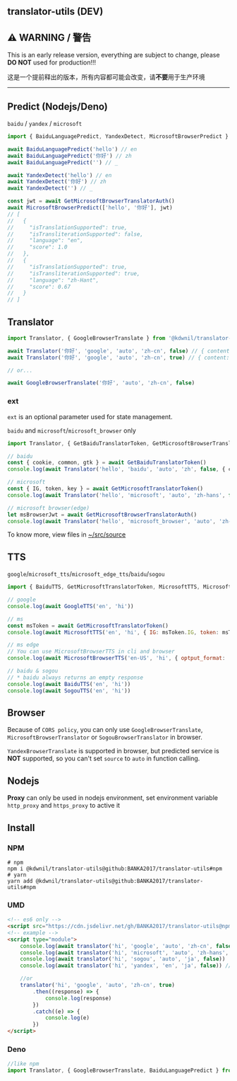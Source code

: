## translator-utils (DEV)

## ⚠ WARNING / 警告

This is an early release version, everything are subject to change, please **DO NOT** used for production!!!

这是一个提前释出的版本，所有内容都可能会改变，请**不要**用于生产环境

---

## Predict (Nodejs/Deno)

`baidu` / `yandex` / `microsoft`

```javascript
import { BaiduLanguagePredict, YandexDetect, MicrosoftBrowserPredict } from '@kdwnil/translator-utils'

await BaiduLanguagePredict('hello') // en
await BaiduLanguagePredict('你好') // zh
await BaiduLanguagePredict('') // _

await YandexDetect('hello') // en
await YandexDetect('你好') // zh
await YandexDetect('') // _

const jwt = await GetMicrosoftBrowserTranslatorAuth()
await MicrosoftBrowserPredict(['hello', '你好'], jwt)
// [
//   {
//     "isTranslationSupported": true,
//     "isTransliterationSupported": false,
//     "language": "en",
//     "score": 1.0
//   },
//   {
//     "isTranslationSupported": true,
//     "isTransliterationSupported": true,
//     "language": "zh-Hant",
//     "score": 0.67
//   }
// ]
```

## Translator

```javascript
import Translator, { GoogleBrowserTranslate } from '@kdwnil/translator-utils'

await Translator('你好', 'google', 'auto', 'zh-cn', false) // { content: 'hello', message: '' }
await Translator('你好', 'google', 'auto', 'zh-cn', true) // { content: RESULT_CONTENT_FROM_GOOGLE_TRANSLATOR, message: '' }

// or...

await GoogleBrowserTranslate('你好', 'auto', 'zh-cn', false)
```

### ext

`ext` is an optional parameter used for state management.

`baidu` and `microsoft`/`microsoft_browser` only

```javascript
import Translator, { GetBaiduTranslatorToken, GetMicrosoftBrowserTranslatorAuth, GetMicrosoftTranslatorToken } from '@kdwnil/translator-util'

// baidu
const { cookie, common, gtk } = await GetBaiduTranslatorToken()
console.log(await Translator('hello', 'baidu', 'auto', 'zh', false, { cookie, token: common.token, gtk }))

// microsoft
const { IG, token, key } = await GetMicrosoftTranslatorToken()
console.log(await Translator('hello', 'microsoft', 'auto', 'zh-hans', false, { IG, token, key }))

// microsoft browser(edge)
let msBrowserJwt = await GetMicrosoftBrowserTranslatorAuth()
console.log(await Translator('hello', 'microsoft_browser', 'auto', 'zh-hans', false, { jwt: msBrowserJwt }))
```

To know more, view files in [~/src/source](https://github.com/BANKA2017/translator-utils/tree/master/src/source)

## TTS

`google`/`microsoft_tts`/`microsoft_edge_tts`/`baidu`/`sogou`

```javascript
import { BaiduTTS, GetMicrosoftTranslatorToken, MicrosoftTTS, MicrosoftBrowserTTS, GoogleTTS, SogouTTS } from '@kdwnil/translator-util'

// google
console.log(await GoogleTTS('en', 'hi'))

// ms
const msToken = await GetMicrosoftTranslatorToken()
console.log(await MicrosoftTTS('en', 'hi', { IG: msToken.IG, token: msToken.token, key: msToken.key }))

// ms edge
// You can use MicrosoftBrowserTTS in cli and browser
console.log(await MicrosoftBrowserTTS('en-US', 'hi', { optput_format: 'webm-24khz-16bit-mono-opus', voice: 'en-US-AvaNeural' }))

// baidu & sogou
// * baidu always returns an empty response
console.log(await BaiduTTS('en', 'hi'))
console.log(await SogouTTS('en', 'hi'))
```

## Browser

Because of `CORS policy`, you can only use `GoogleBrowserTranslate`, `MicrosoftBrowserTranslator` or `SogouBrowserTranslator` in browser.

`YandexBrowserTranslate` is supported in browser, but predicted service is **NOT** supported, so you can't set `source` to `auto` in function calling.

## Nodejs

**Proxy** can only be used in nodejs environment, set environment variable `http_proxy` and `https_proxy` to active it

## Install

### NPM

```shell
# npm
npm i @kdwnil/translator-utils@github:BANKA2017/translator-utils#npm
# yarn
yarn add @kdwnil/translator-utils@github:BANKA2017/translator-utils#npm
```

### UMD

```html
<!-- es6 only -->
<script src="https://cdn.jsdelivr.net/gh/BANKA2017/translator-utils@npm/dist/translator.min.js"></script>
<!-- example -->
<script type="module">
    console.log(await translator('hi', 'google', 'auto', 'zh-cn', false))
    console.log(await translator('hi', 'microsoft', 'auto', 'zh-hans', false))
    console.log(await translator('hi', 'sogou', 'auto', 'ja', false))
    console.log(await translator('hi', 'yandex', 'en', 'ja', false)) //couldn't use 'auto'

    //or
    translator('hi', 'google', 'auto', 'zh-cn', true)
        .then((response) => {
            console.log(response)
        })
        .catch((e) => {
            console.log(e)
        })
</script>
```

### Deno

```javascript
//like npm
import Translator, { GoogleBrowserTranslate, BaiduLanguagePredict } from 'https://cdn.jsdelivr.net/gh/BANKA2017/translator-utils@npm/dist/esm/translator.mod.js'
```
